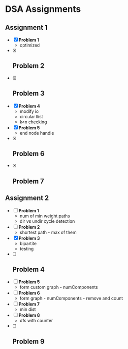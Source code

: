 # DSA Assignments

## Assignment 1

- [x] **Problem 1**
	- optimized
- [x] **Problem 2**
    - 
- [x] **Problem 3**
	- 
- [x] **Problem 4**
    - modify io
    - circular llist
	- k<n checking
- [x] **Problem 5**
    - end node handle
- [x] **Problem 6**
    - 
- [x] **Problem 7**
	- 

## Assignment 2

- [ ] **Problem 1**
	- num of min weight paths
    - dir vs undir cycle detection
- [ ] **Problem 2**
    - shortest path - max of them
- [x] **Problem 3**
	- bipartite
    - testing 
- [ ] **Problem 4**
    - 
- [ ] **Problem 5**
    - form custom graph - numComponents
- [ ] **Problem 6**
    - form graph - numComponents - remove and count
- [ ] **Problem 7**
	- min dist
- [ ] **Problem 8**
	- dfs with counter
- [ ] **Problem 9**
	- 